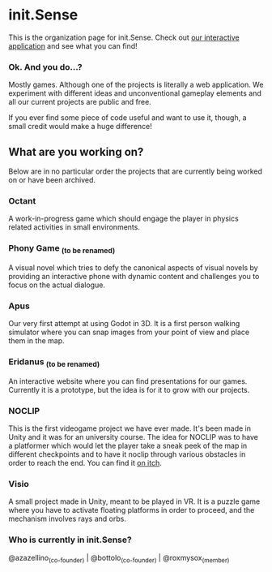 # init.Sense
This is the organization page for init.Sense.
Check out [our interactive application](https://init-sense.github.io/eridanus/) and see what you can find!

### Ok. And you do...?
Mostly games. Although one of the projects is literally a web application. 
We experiment with different ideas and unconventional gameplay elements and all our current projects are public and free.

If you ever find some piece of code useful and want to use it, though, a small credit would make a huge difference!

## What are you working on?
Below are in no particular order the projects that are currently being worked on or have been archived.

### Octant
A work-in-progress game which should engage the player in physics related activities in small environments.

### Phony Game <sub>(to be renamed)</sub>
A visual novel which tries to defy the canonical aspects of visual novels by providing an interactive phone with dynamic content and challenges you to focus on the actual dialogue.

### Apus
Our very first attempt at using Godot in 3D. It is a first person walking simulator where you can snap images from your point of view and place them in the map.

### Eridanus <sub>(to be renamed)</sub>
An interactive website where you can find presentations for our games. Currently it is a prototype, but the idea is for it to grow with our projects.

### NOCLIP
This is the first videogame project we have ever made. It's been made in Unity and it was for an university course. The idea for NOCLIP was to have a platformer which would let the player take a sneak peek of the map in different checkpoints and to have it noclip through various obstacles in order to reach the end. You can find it [on itch](https://polimi-game-collective.itch.io/noclip).

### Visio
A small project made in Unity, meant to be played in VR. It is a puzzle game where you have to activate floating platforms in order to proceed, and the mechanism involves rays and orbs.

### Who is currently in init.Sense?
@azazellino<sub>(co-founder)</sub> | @bottolo<sub>(co-founder)</sub> | @roxmysox<sub>(member)</sub>
